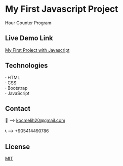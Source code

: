 # My First Javascript Project
Hour Counter Program

## Live Demo Link
<a href="https://melihkocc.github.io/javascript_odev1/">My First Project with Javascript</a>

## Technologies
· HTML<br>
· CSS<br>
· Bootstrap<br>
· JavaScript

## Contact
📧 --> kocmelih20@gmail.com <br><br>
📞 --> +905414490786

## License
[MIT](https://choosealicense.com/licenses/mit/)
